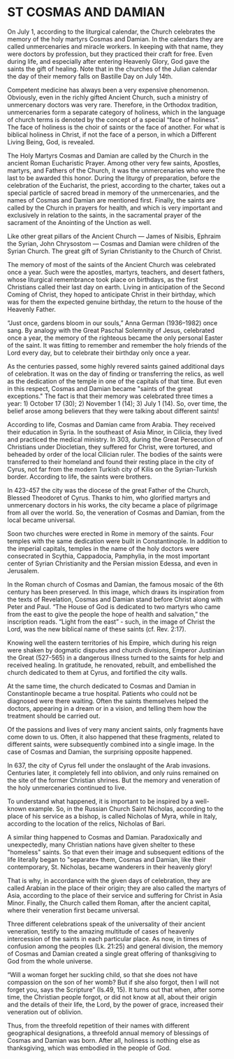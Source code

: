 # ST COSMAS AND DAMIAN

On July 1, according to the liturgical calendar, the Church celebrates the memory of the holy martyrs Cosmas and Damian. In the calendars they are called unmercenaries and miracle workers. In keeping with that name, they were doctors by profession, but they practiced their craft for free. Even during life, and especially after entering Heavenly Glory, God gave the saints the gift of healing. Note that in the churches of the Julian calendar the day of their memory falls on Bastille Day on July 14th.

Competent medicine has always been a very expensive phenomenon. Obviously, even in the richly gifted Ancient Church, such a ministry of unmercenary doctors was very rare. Therefore, in the Orthodox tradition, unmercenaries form a separate category of holiness, which in the language of church terms is denoted by the concept of a special “face of holiness”. The face of holiness is the choir of saints or the face of another. For what is biblical holiness in Christ, if not the face of a person, in which a Different Living Being, God, is revealed.

The Holy Martyrs Cosmas and Damian are called by the Church in the ancient Roman Eucharistic Prayer. Among other very few saints, Apostles, martyrs, and Fathers of the Church, it was the unmercenaries who were the last to be awarded this honor. During the liturgy of preparation, before the celebration of the Eucharist, the priest, according to the charter, takes out a special particle of sacred bread in memory of the unmercenaries, and the names of Cosmas and Damian are mentioned first. Finally, the saints are called by the Church in prayers for health, and which is very important and exclusively in relation to the saints, in the sacramental prayer of the sacrament of the Anointing of the Unction as well.

Like other great pillars of the Ancient Church — James of Nisibis, Ephraim the Syrian, John Chrysostom — Cosmas and Damian were children of the Syrian Church. The great gift of Syrian Christianity to the Church of Christ.

The memory of most of the saints of the Ancient Church was celebrated once a year. Such were the apostles, martyrs, teachers, and desert fathers, whose liturgical remembrance took place on birthdays, as the first Christians called their last day on earth. Living in anticipation of the Second Coming of Christ, they hoped to anticipate Christ in their birthday, which was for them the expected genuine birthday, the return to the house of the Heavenly Father.

“Just once, gardens bloom in our souls,” Anna German (1936–1982) once sang. By analogy with the Great Paschal Solemnity of Jesus, celebrated once a year, the memory of the righteous became the only personal Easter of the saint. It was fitting to remember and remember the holy friends of the Lord every day, but to celebrate their birthday only once a year.

As the centuries passed, some highly revered saints gained additional days of celebration. It was on the day of finding or transferring the relics, as well as the dedication of the temple in one of the capitals of that time. But even in this respect, Cosmas and Damian became "saints of the great exceptions." The fact is that their memory was celebrated three times a year: 1) October 17 (30); 2) November 1 (14); 3) July 1 (14). So, over time, the belief arose among believers that they were talking about different saints!

According to life, Cosmas and Damian came from Arabia. They received their education in Syria. In the southeast of Asia Minor, in Cilicia, they lived and practiced the medical ministry. In 303, during the Great Persecution of Christians under Diocletian, they suffered for Christ, were tortured, and beheaded by order of the local Cilician ruler. The bodies of the saints were transferred to their homeland and found their resting place in the city of Cyrus, not far from the modern Turkish city of Kilis on the Syrian-Turkish border. According to life, the saints were brothers.

In 423-457 the city was the diocese of the great Father of the Church, Blessed Theodoret of Cyrus. Thanks to him, who glorified martyrs and unmercenary doctors in his works, the city became a place of pilgrimage from all over the world. So, the veneration of Cosmas and Damian, from the local became universal.

Soon two churches were erected in Rome in memory of the saints. Four temples with the same dedication were built in Constantinople. In addition to the imperial capitals, temples in the name of the holy doctors were consecrated in Scythia, Cappadocia, Pamphylia, in the most important center of Syrian Christianity and the Persian mission Edessa, and even in Jerusalem.

In the Roman church of Cosmas and Damian, the famous mosaic of the 6th century has been preserved. In this image, which draws its inspiration from the texts of Revelation, Cosmas and Damian stand before Christ along with Peter and Paul. “The House of God is dedicated to two martyrs who came from the east to give the people the hope of health and salvation,” the inscription reads. “Light from the east” - such, in the image of Christ the Lord, was the new biblical name of these saints (cf. Rev. 2:17).

Knowing well the eastern territories of his Empire, which during his reign were shaken by dogmatic disputes and church divisions, Emperor Justinian the Great (527-565) in a dangerous illness turned to the saints for help and received healing. In gratitude, he renovated, rebuilt, and embellished the church dedicated to them at Cyrus, and fortified the city walls.

At the same time, the church dedicated to Cosmas and Damian in Constantinople became a true hospital. Patients who could not be diagnosed were there waiting. Often the saints themselves helped the doctors, appearing in a dream or in a vision, and telling them how the treatment should be carried out.

Of the passions and lives of very many ancient saints, only fragments have come down to us. Often, it also happened that these fragments, related to different saints, were subsequently combined into a single image. In the case of Cosmas and Damian, the surprising opposite happened.

In 637, the city of Cyrus fell under the onslaught of the Arab invasions. Centuries later, it completely fell into oblivion, and only ruins remained on the site of the former Christian shrines. But the memory and veneration of the holy unmercenaries continued to live.

To understand what happened, it is important to be inspired by a well-known example. So, in the Russian Church Saint Nicholas, according to the place of his service as a bishop, is called Nicholas of Myra, while in Italy, according to the location of the relics, Nicholas of Bari.

A similar thing happened to Cosmas and Damian. Paradoxically and unexpectedly, many Christian nations have given shelter to these "homeless" saints. So that even their image and subsequent editions of the life literally began to "separate» them, Cosmas and Damian, like their contemporary, St. Nicholas, became wanderers in their heavenly glory!

That is why, in accordance with the given days of celebration, they are called Arabian in the place of their origin; they are also called the martyrs of Asia, according to the place of their service and suffering for Christ in Asia Minor. Finally, the Church called them Roman, after the ancient capital, where their veneration first became universal.

Three different celebrations speak of the universality of their ancient veneration, testify to the amazing multitude of cases of heavenly intercession of the saints in each particular place. As now, in times of confusion among the peoples (Lk. 21:25) and general division, the memory of Cosmas and Damian created a single great offering of thanksgiving to God from the whole universe.

“Will a woman forget her suckling child, so that she does not have compassion on the son of her womb? But if she also forgot, then I will not forget you, says the Scripture” (Is.49, 15). It turns out that when, after some time, the Christian people forgot, or did not know at all, about their origin and the details of their life, the Lord, by the power of grace, increased their veneration out of oblivion.

Thus, from the threefold repetition of their names with different geographical designations, a threefold annual memory of blessings of Cosmas and Damian was born. After all, holiness is nothing else as thanksgiving, which was embodied in the people of God.

